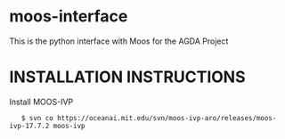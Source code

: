 # moos-interface
This is the python interface with Moos for the AGDA Project

# INSTALLATION INSTRUCTIONS

Install MOOS-IVP
```
   $ svn co https://oceanai.mit.edu/svn/moos-ivp-aro/releases/moos-ivp-17.7.2 moos-ivp
```
